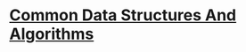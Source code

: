 # [Common Data Structures And Algorithms](https://www.theodinproject.com/lessons/javascript-common-data-structures-and-algorithms)
